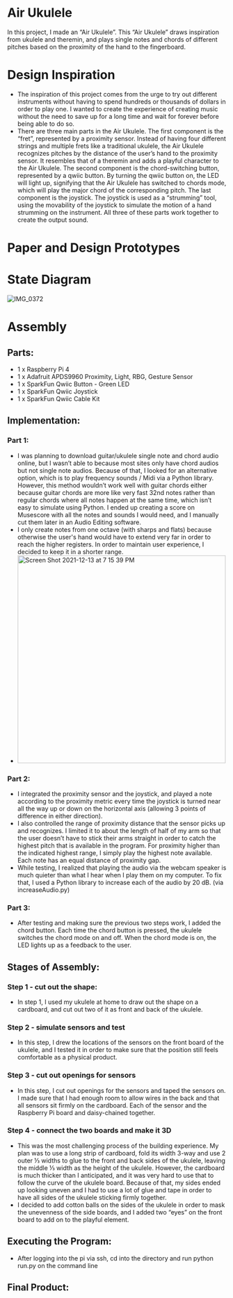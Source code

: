 # Air Ukulele

In this project, I made an “Air Ukulele”. This “Air Ukulele” draws inspiration from ukulele and theremin, and plays single notes and chords of different pitches based on the proximity of the hand to the fingerboard.

# Design Inspiration
- The inspiration of this project comes from the urge to try out different instruments without having to spend hundreds or thousands of dollars in order to play one. I wanted to create the experience of creating music without the need to save up for a long time and wait for forever before being able to do so.
- There are three main parts in the Air Ukulele. The first component is the “fret”, represented by a proximity sensor. Instead of having four different strings and multiple frets like a traditional ukulele, the Air Ukulele recognizes pitches by the distance of the user’s hand to the proximity sensor. It resembles that of a theremin and adds a playful character to the Air Ukulele. The second component is the chord-switching button, represented by a qwiic button. By turning the qwiic button on, the LED will light up, signifying that the Air Ukulele has switched to chords mode, which will play the major chord of the corresponding pitch. The last component is the joystick. The joystick is used as a “strumming” tool, using the movability of the joystick to simulate the motion of a hand strumming on the instrument. All three of these parts work together to create the output sound.

# Paper and Design Prototypes


# State Diagram
![IMG_0372](https://user-images.githubusercontent.com/35357433/145909280-70f3cc91-6e10-4c67-bf55-27342230eee1.jpg)

# Assembly
## Parts:
- 1 x Raspberry Pi 4
- 1 x Adafruit APDS9960 Proximity, Light, RBG, Gesture Sensor
- 1 x SparkFun Qwiic Button - Green LED
- 1 x SparkFun Qwiic Joystick
- 1 x SparkFun Qwiic Cable Kit

## Implementation:
### Part 1:
- I was planning to download guitar/ukulele single note and chord audio online, but I wasn’t able to because most sites only have chord audios but not single note audios. Because of that, I looked for an alternative option, which is to play frequency sounds / Midi via a Python library. However, this method wouldn’t work well with guitar chords either because guitar chords are more like very fast 32nd notes rather than regular chords where all notes happen at the same time, which isn’t easy to simulate using Python. I ended up creating a score on Musescore with all the notes and sounds I would need, and I manually cut them later in an Audio Editing software. 
- I only create notes from one octave (with sharps and flats) because otherwise the user's hand would have to extend very far in order to reach the higher registers. In order to maintain user experience, I decided to keep it in a shorter range.
- <img width="478" alt="Screen Shot 2021-12-13 at 7 15 39 PM" src="https://user-images.githubusercontent.com/35357433/145909561-3ea50e88-4609-4ea3-8e5c-786e99cb5fe1.png">

### Part 2:
- I integrated the proximity sensor and the joystick, and played a note according to the proximity metric every time the joystick is turned near all the way up or down on the horizontal axis (allowing 3 points of difference in either direction). 
- I also controlled the range of proximity distance that the sensor picks up and recognizes. I limited it to about the length of half of my arm so that the user doesn’t have to stick their arms straight in order to catch the highest pitch that is available in the program. For proximity higher than the indicated highest range, I simply play the highest note available. Each note has an equal distance of proximity gap. 
- While testing, I realized that playing the audio via the webcam speaker is much quieter than what I hear when I play them on my computer. To fix that, I used a Python library to increase each of the audio by 20 dB. (via increaseAudio.py)

### Part 3:
- After testing and making sure the previous two steps work, I added the chord button. Each time the chord button is pressed, the ukulele switches the chord mode on and off. When the chord mode is on, the LED lights up as a feedback to the user. 

## Stages of Assembly:
### Step 1 - cut out the shape:
- In step 1, I used my ukulele at home to draw out the shape on a cardboard, and cut out two of it as front and back of the ukulele.

### Step 2 - simulate sensors and test
- In this step, I drew the locations of the sensors on the front board of the ukulele, and I tested it in order to make sure that the position still feels comfortable as a physical product.

### Step 3 - cut out openings for sensors
- In this step, I cut out openings for the sensors and taped the sensors on. I made sure that I had enough room to allow wires in the back and that all sensors sit firmly on the cardboard. Each of the sensor and the Raspberry Pi board and daisy-chained together.

### Step 4 - connect the two boards and make it 3D
- This was the most challenging process of the building experience. My plan was to use a long strip of cardboard, fold its width 3-way and use 2 outer ⅓ widths to glue to the front and back sides of the ukulele, leaving the middle ⅓ width as the height of the ukulele. However, the cardboard is much thicker than I anticipated, and it was very hard to use that to follow the curve of the ukulele board. Because of that, my sides ended up looking uneven and I had to use a lot of glue and tape in order to have all sides of the ukulele sticking firmly together. 
- I decided to add cotton balls on the sides of the ukulele in order to mask the unevenness of the side boards, and I added two “eyes” on the front board to add on to the playful element. 

## Executing the Program:
- After logging into the pi via ssh, cd into the directory and run python run.py on the command line

## Final Product:
